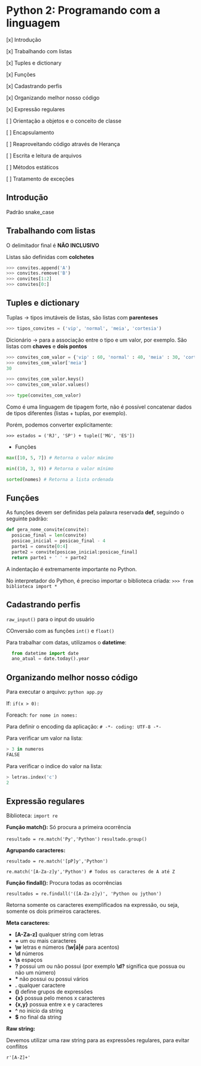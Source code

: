 # Python 2: Programando com a linguagem

[x] Introdução

[x] Trabalhando com listas

[x] Tuples e dictionary

[x] Funções

[x] Cadastrando perfis

[x] Organizando melhor nosso código

[x] Expressão regulares

[ ] Orientação a objetos e o conceito de classe

[ ] Encapsulamento

[ ] Reaproveitando código através de Herança

[ ] Escrita e leitura de arquivos

[ ] Métodos estáticos

[ ] Tratamento de exceções

## Introdução

Padrão snake_case

## Trabalhando com listas

O delimitador final é **NÃO INCLUSIVO**

Listas são definidas com **colchetes**

```python
>>> convites.append('A')
>>> convites.remove('B')
>>> convites[1:2]
>>> convites[0:]
```

## Tuples e dictionary

Tuplas -> tipos imutáveis de listas, são listas com **parenteses**

```python
>>> tipos_convites = ('vip', 'normal', 'meia', 'cortesia')
```

Dicionário -> para a associação entre o tipo e um valor, por exemplo. São listas com **chaves** e **dois pontos**

```python
>>> convites_com_valor = {'vip' : 60, 'normal' : 40, 'meia' : 30, 'cortesia' : 0}
>>> convites_com_valor['meia']
30

>>> convites_com_valor.keys()
>>> convites_com_valor.values()

>>> type(convites_com_valor)
```

Como é uma linguagem de tipagem forte, não é possível concatenar dados de tipos diferentes (listas + tuplas, por exemplo).

Porém, podemos converter explicitamente:

``>>> estados = ('RJ', 'SP') + tuple(['MG', 'ES'])``

- Funções

```python
max([10, 5, 7]) # Retorna o valor máximo

min((10, 3, 9)) # Retorna o valor mínimo

sorted(nomes) # Retorna a lista ordenada
```

## Funções

As funções devem ser definidas pela palavra reservada **def**, seguindo o seguinte padrão:

```python
def gera_nome_convite(convite):
  posicao_final = len(convite)
  posicao_inicial = posicao_final - 4
  parte1 = convite[0:4]
  parte2 = convite[posicao_inicial:posicao_final]
  return parte1 + ' ' + parte2
```

A indentação é extremamente importante no Python.

No interpretador do Python, é preciso importar o biblioteca criada:
``>>> from biblioteca import *``

## Cadastrando perfis

``raw_input()`` para o input do usuário

COnversão com as funções ``int()`` e ``float()``

Para trabalhar com datas, utilizamos o **datetime**:

```python
  from datetime import date
  ano_atual = date.today().year
```

## Organizando melhor nosso código

Para executar o arquivo: ``python app.py``

If: ``if(x > 0):``

Foreach: ``for nome in nomes:``

Para definir o encoding da aplicação: ``# -*- coding: UTF-8 -*-``

Para verificar um valor na lista:

```python
> 3 in numeros
FALSE
```

Para verificar o indice do valor na lista:

```python
> letras.index('c')
2
```

## Expressão regulares

Biblioteca: ``import re``

**Função match():** Só procura a primeira ocorrência

``resultado = re.match('Py','Python')``
``resultado.group()``

**Agrupando caracteres:**

``resultado = re.match('[pP]y','Python')``

``re.match('[A-Za-z]y','Python') # Todos os caracteres de A até Z``

**Função findall():** Procura todas as ocorrências

``resultados = re.findall('([A-Za-z]y)', 'Python ou jython')``

Retorna somente os caracteres exemplificados na expressão, ou seja, somente os dois primeiros caracteres.

**Meta caracteres:**

- **[A-Za-z]** qualquer string com letras
- **+** um ou mais caracteres
- **\w** letras e números (**\w|á|é** para acentos)
- **\d** números
- **\s** espaços
- **?** possui um ou não possui (por exemplo **\d?** significa que possua ou não um número)
- **\*** não possui ou possui vários
- **.** qualquer caractere
- **()** define grupos de expressões
- **{x}** possua pelo menos x caracteres
- **{x,y}** possua entre x e y caracteres
- **^** no início da string
- **$** no final da string


**Raw string:**

Devemos utilizar uma raw string para as expressões regulares, para evitar conflitos

``r'[A-Z]+'``

